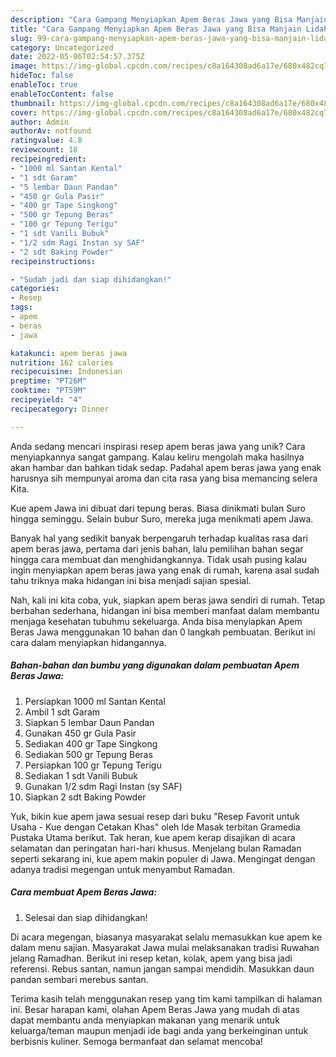 ```yaml
---
description: "Cara Gampang Menyiapkan Apem Beras Jawa yang Bisa Manjain Lidah"
title: "Cara Gampang Menyiapkan Apem Beras Jawa yang Bisa Manjain Lidah"
slug: 99-cara-gampang-menyiapkan-apem-beras-jawa-yang-bisa-manjain-lidah
category: Uncategorized
date: 2022-05-06T02:54:57.375Z
image: https://img-global.cpcdn.com/recipes/c8a164308ad6a17e/680x482cq70/apem-beras-jawa-foto-resep-utama.jpg
hideToc: false
enableToc: true
enableTocContent: false
thumbnail: https://img-global.cpcdn.com/recipes/c8a164308ad6a17e/680x482cq70/apem-beras-jawa-foto-resep-utama.jpg
cover: https://img-global.cpcdn.com/recipes/c8a164308ad6a17e/680x482cq70/apem-beras-jawa-foto-resep-utama.jpg
author: Admin
authorAv: notfound
ratingvalue: 4.8
reviewcount: 18
recipeingredient:
- "1000 ml Santan Kental"
- "1 sdt Garam"
- "5 lembar Daun Pandan"
- "450 gr Gula Pasir"
- "400 gr Tape Singkong"
- "500 gr Tepung Beras"
- "100 gr Tepung Terigu"
- "1 sdt Vanili Bubuk"
- "1/2 sdm Ragi Instan sy SAF"
- "2 sdt Baking Powder"
recipeinstructions:

- "Sudah jadi dan siap dihidangkan!"
categories:
- Resep
tags:
- apem
- beras
- jawa

katakunci: apem beras jawa 
nutrition: 162 calories
recipecuisine: Indonesian
preptime: "PT26M"
cooktime: "PT59M"
recipeyield: "4"
recipecategory: Dinner

---
```





Anda sedang mencari inspirasi resep apem beras jawa yang unik? Cara menyiapkannya sangat gampang. Kalau keliru mengolah maka hasilnya akan hambar dan bahkan tidak sedap. Padahal apem beras jawa yang enak harusnya sih mempunyai aroma dan cita rasa yang bisa memancing selera Kita.





Kue apem Jawa ini dibuat dari tepung beras. Biasa dinikmati bulan Suro hingga seminggu. Selain bubur Suro, mereka juga menikmati apem Jawa.

Banyak hal yang sedikit banyak berpengaruh terhadap kualitas rasa dari apem beras jawa, pertama dari jenis bahan, lalu pemilihan bahan segar hingga cara membuat dan menghidangkannya. Tidak usah pusing kalau ingin menyiapkan apem beras jawa yang enak di rumah, karena asal sudah tahu triknya maka hidangan ini bisa menjadi sajian spesial.






Nah, kali ini kita coba, yuk, siapkan apem beras jawa sendiri di rumah. Tetap berbahan sederhana, hidangan ini bisa memberi manfaat dalam membantu menjaga kesehatan tubuhmu sekeluarga. Anda bisa menyiapkan Apem Beras Jawa menggunakan 10 bahan dan 0 langkah pembuatan. Berikut ini cara dalam menyiapkan hidangannya.

<!--inarticleads1-->

##### Bahan-bahan dan bumbu yang digunakan dalam pembuatan Apem Beras Jawa:

1. Persiapkan 1000 ml Santan Kental
1. Ambil 1 sdt Garam
1. Siapkan 5 lembar Daun Pandan
1. Gunakan 450 gr Gula Pasir
1. Sediakan 400 gr Tape Singkong
1. Sediakan 500 gr Tepung Beras
1. Persiapkan 100 gr Tepung Terigu
1. Sediakan 1 sdt Vanili Bubuk
1. Gunakan 1/2 sdm Ragi Instan (sy SAF)
1. Siapkan 2 sdt Baking Powder


Yuk, bikin kue apem jawa sesuai resep dari buku &#34;Resep Favorit untuk Usaha - Kue dengan Cetakan Khas&#34; oleh Ide Masak terbitan Gramedia Pustaka Utama berikut. Tak heran, kue apem kerap disajikan di acara selamatan dan peringatan hari-hari khusus. Menjelang bulan Ramadan seperti sekarang ini, kue apem makin populer di Jawa. Mengingat dengan adanya tradisi megengan untuk menyambut Ramadan. 

<!--inarticleads2-->

##### Cara membuat Apem Beras Jawa:


1. Selesai dan siap dihidangkan!

Di acara megengan, biasanya masyarakat selalu memasukkan kue apem ke dalam menu sajian. Masyarakat Jawa mulai melaksanakan tradisi Ruwahan jelang Ramadhan. Berikut ini resep ketan, kolak, apem yang bisa jadi referensi. Rebus santan, namun jangan sampai mendidih. Masukkan daun pandan sembari merebus santan. 

Terima kasih telah menggunakan resep yang tim kami tampilkan di halaman ini. Besar harapan kami, olahan Apem Beras Jawa yang mudah di atas dapat membantu anda menyiapkan makanan yang menarik untuk keluarga/teman maupun menjadi ide bagi anda yang berkeinginan untuk berbisnis kuliner. Semoga bermanfaat dan selamat mencoba!
